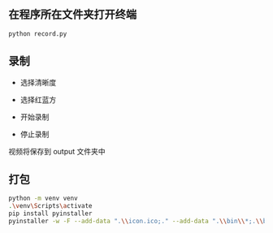 ## 在程序所在文件夹打开终端

```bash
python record.py
```

## 录制

- 选择清晰度
- 选择红蓝方

- 开始录制

- 停止录制

视频将保存到 output 文件夹中



## 打包

```bash
python -m venv venv
.\venv\Scripts\activate
pip install pyinstaller
pyinstaller -w -F --add-data ".\\icon.ico;." --add-data ".\\bin\\*;.\\bin" -i .\icon.ico record.py
```

